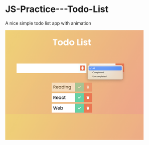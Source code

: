 # JS-Practice---Todo-List
A nice simple todo list app with animation

<img height="350" src="pic.png"/>
